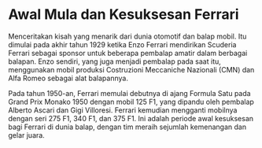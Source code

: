 
# Awal Mula dan Kesuksesan Ferrari


Menceritakan kisah yang menarik dari dunia otomotif dan balap mobil. Itu dimulai pada akhir tahun 1929 ketika Enzo Ferrari mendirikan Scuderia Ferrari sebagai sponsor untuk beberapa pembalap amatir dalam berbagai balapan. Enzo sendiri, yang juga menjadi pembalap pada saat itu, menggunakan mobil produksi Costruzioni Meccaniche Nazionali (CMN) dan Alfa Romeo sebagai alat balapannya.

Pada tahun 1950-an, Ferrari memulai debutnya di ajang Formula Satu pada Grand Prix Monako 1950 dengan mobil 125 F1, yang dipandu oleh pembalap Alberto Ascari dan Gigi Villoresi. Ferrari kemudian mengganti mobilnya dengan seri 275 F1, 340 F1, dan 375 F1. Ini adalah periode awal kesuksesan bagi Ferrari di dunia balap, dengan tim meraih sejumlah kemenangan dan gelar juara.

